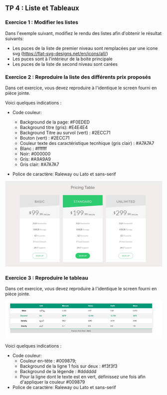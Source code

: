 ## TP 4 : Liste et Tableaux
### Exercice 1 : Modifier les listes

Dans l'exemple suivant, modifiez le rendu des listes afin d'obtenir le résultat suivants: 

- Les puces de la liste de premier niveau sont remplacées par une icone svg (https://flat-svg-designs.net/en/icons/all/)
- Les puces sont à l'intérieur de la boite principale
- Les puces de la liste de second niveau sont carées

### Exercice 2 : Reproduire la liste des différents prix proposés

Dans cet exercice, vous devez reproduire à l'identique le screen fourni en pièce jointe. 

Voici quelques indications : 
- Code couleur: 
    - Background de la page: #F0EDED
    - Background titre (gris): #E4E4E4
    - Background Titre au survol (vert) : #2ECC71 
    - Bouton (vert) : #2ECC71 
    - Couleur texte des caractéristique tecnhique (gris clair) : #A7A7A7
    - Blanc : #ffffff
    - Noir: #000000
    - Gris: #A9A9A9
    - Gris clair: #A7A7A7

- Police de caractère: Raleway ou Lato et sans-serif

![Maquette à reproduire](https://github.com/techmindconsulting/workshop-css/blob/main/tp-4/tp-4-pricing-list.jpg)


### Exercice 3 : Reproduire le tableau

Dans cet exercice, vous devez reproduire à l'identique le screen fourni en pièce jointe. 


![Maquette à reproduire](https://github.com/techmindconsulting/workshop-css/blob/main/tp-4/tp-4-planet-table.jpg)

Voici quelques indications : 
- Code couleur: 
    - Couleur en-tête :  #009879;
    - Background de la ligne 1 fois sur deux : #f3f3f3
    - Background de la légende : #dddddd
    - Pour la ligne dont le texte est en vert, définissez une fois afin d'appliquer la couleur #009879
- Police de caractère: Raleway ou Lato et sans-serif
